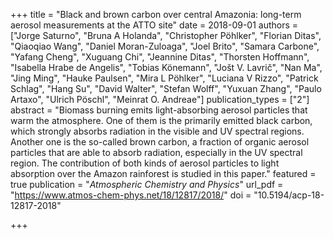 +++
title = "Black and brown carbon over central Amazonia: long-term aerosol measurements at the ATTO site"
date = 2018-09-01
authors = ["Jorge Saturno", "Bruna A Holanda", "Christopher Pöhlker", "Florian Ditas", "Qiaoqiao Wang", "Daniel Moran-Zuloaga", "Joel Brito", "Samara Carbone", "Yafang Cheng", "Xuguang Chi", "Jeannine Ditas", "Thorsten Hoffmann", "Isabella Hrabe de Angelis", "Tobias Könemann", "Jošt V. Lavrič", "Nan Ma", "Jing Ming", "Hauke Paulsen", "Mira L Pöhlker", "Luciana V Rizzo", "Patrick Schlag", "Hang Su", "David Walter", "Stefan Wolff", "Yuxuan Zhang", "Paulo Artaxo", "Ulrich Pöschl", "Meinrat O. Andreae"]
publication_types = ["2"]
abstract = "Biomass burning emits light-absorbing aerosol particles that warm the atmosphere. One of them is the primarily emitted black carbon, which strongly absorbs radiation in the visible and UV spectral regions. Another one is the so-called brown carbon, a fraction of organic aerosol particles that are able to absorb radiation, especially in the UV spectral region. The contribution of both kinds of aerosol particles to light absorption over the Amazon rainforest is studied in this paper."
featured = true
publication = "*Atmospheric Chemistry and Physics*"
url_pdf = "https://www.atmos-chem-phys.net/18/12817/2018/"
doi = "10.5194/acp-18-12817-2018"


+++
